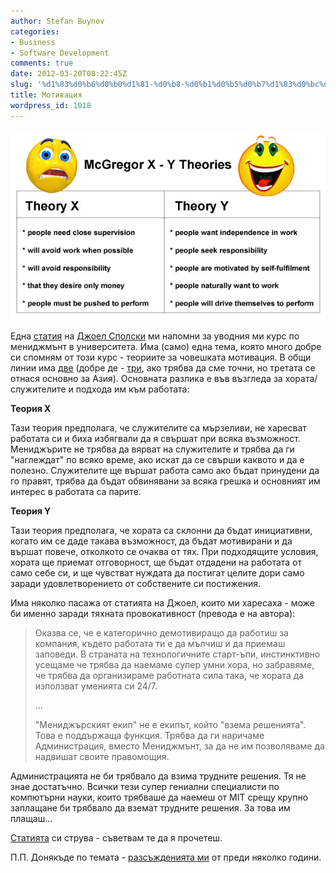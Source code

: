 ```yaml
---
author: Stefan Buynov
categories:
- Business
- Software Development
comments: true
date: 2012-03-20T08:22:45Z
slug: '%d1%83%d0%b6%d0%b0%d1%81-%d0%b8-%d0%b1%d0%b5%d0%b7%d1%83%d0%bc%d0%b8%d0%b5'
title: Мотивация
wordpress_id: 1018
---
```


[![](/images/2012/02/motivation.jpg)](/images/2012/02/motivation.jpg)

Една [статия](http://www.avc.com/a_vc/2012/02/the-management-team-guest-post-from-joel-spolsky.html) на [Джоел Сполски](http://joelonsoftware.com/items/2012/02/13.html) ми напомни за уводния ми курс по мениджмънт в университета. Има (само) една тема, която много добре си спомням от този курс - теориите за човешката мотивация.
В общи линии има [две](http://en.wikipedia.org/wiki/Theory_X_and_theory_Y) (добре де - [три](http://en.wikipedia.org/wiki/Theory_Z), ако трябва да сме точни, но третата се отнася основно за Азия). Основната разлика е във възгледа за хората/служителите и подхода им към работата:

**Теория X**

Тази теория предполага, че служителите са мързеливи, не харесват работата си и биха избягвали да я свършат при всяка възможност. Мениджърите не трябва да вярват на служителите и трябва да ги "наглеждат" по всяко време, ако искат да се свърши каквото и да е полезно. Служителите ще вършат работа само ако бъдат принудени да го правят, трябва да бъдат обвинявани за всяка грешка и основният им интерес в работата са парите.


**Теория Y**

Тази теория предполага, че хората са склонни да бъдат инициативни, когато им се даде такава възможност, да бъдат мотивирани и да вършат повече, отколкото се очаква от тях. При подходящите условия, хората ще приемат отговорност, ще бъдат отдадени на работата от само себе си, и ще чувстват нуждата да постигат целите дори само заради удовлетворението от собствените си постижения.

<!--more-->

Има няколко пасажа от статията на Джоел, които ми харесаха - може би именно заради тяхната провокативност (превода е на автора):


> Оказва се, че е категорично демотивиращо да работиш за компания, където работата ти е да мълчиш и да приемаш заповеди. В страната на технологичните старт-ъпи, инстинктивно усещаме че трябва да наемаме супер умни хора, но забравяме, че трябва да организираме работната сила така, че хората да използват уменията си 24/7.
> 
> ...
> 
> "Мениджърският екип" не е екипът, който "взема решенията". Това е поддържаща функция. Трябва да ги наричаме Администрация, вместо Мениджмънт, за да не им позволяваме да надвишат своите правомощия.

Администрацията не би трябвало да взима трудните решения. Тя не знае достатъчно. Всички тези супер гениални специалисти по компютърни науки, които трябваше да наемеш от MIT срещу крупно заплащане би трябвало да вземат трудните решения. За това им плащаш...


[Статията](http://www.avc.com/a_vc/2012/02/the-management-team-guest-post-from-joel-spolsky.html) си струва - съветвам те да я прочетеш.


П.П. Донякъде по темата - [разсъжденията ми](http://buynov.com/2007/09/03/16) от преди няколко години.

